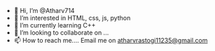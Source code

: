 - 👋 Hi, I’m @Atharv714
- 👀 I’m interested in HTML, css, js, python
- 🌱 I’m currently learning C++
- 💞️ I’m looking to collaborate on ...
- 📫 How to reach me.... Email me on atharvrastogi11235@gmail.com

<!---
Atharv714/Atharv714 is a ✨ special ✨ repository because its `README.md` (this file) appears on your GitHub profile.
You can click the Preview link to take a look at your changes.
--->
